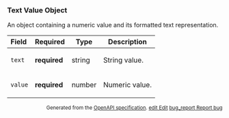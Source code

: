 <!--- This is a generated file, do not edit! -->
<!--- [START maps_http_schema_textvalueobject] -->
<h3 class="schema-object" id="TextValueObject">Text Value Object</h3>

An object containing a numeric value and its formatted text representation.

| Field   | Required     | Type   | Description                                                          |
| :------ | ------------ | ------ | -------------------------------------------------------------------- |
| `text`  | **required** | string | <div class="nonref-property-description"><p>String value.</p></div>  |
| `value` | **required** | number | <div class="nonref-property-description"><p>Numeric value.</p></div> |

<p style="text-align: right; font-size: smaller;">Generated from the <a class="gc-analytics-event" data-category="GMP" data-label="openapi-github" href="https://github.com/googlemaps/openapi-specification" title="Google Maps Platform OpenAPI Specification" class="external">OpenAPI specification</a>.
 <a class="gc-analytics-event" data-category="GMP" data-label="openapi-github" href="https://github.com/googlemaps/openapi-specification/blob/main/specification/schema" title="Edit on GitHub"><span class="material-icons">edit</span> Edit</a>
 <a class="gc-analytics-event" data-category="GMP" data-label="openapi-github" href="https://github.com/googlemaps/openapi-specification/issues/new?assignees=&labels=type%3A+bug%2C+triage+me&template=bug_report.md&title=[schema] Bug - TextValueObject" title="File bug for schema on GitHub"><span class="material-icons">bug_report</span> Report bug</a>
</p>

<!--- [END maps_http_schema_textvalueobject] -->
